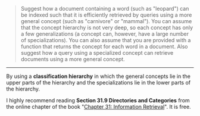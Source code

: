 > Suggest how a document containing a word (such as "leopard") can be indexed 
> such that it is efficiently retrieved by queries using a more general concept 
> (such as "carnivore" or "mammal"). You can assume that the concept hierarchy is 
> not very deep, so each concept has only a few generalizations (a concept can, 
> however, have a large number of specializations). You can also assume that you are 
> provided with a function that returns the concept for each word in a document. Also 
> suggest how a query using a specialized concept can retrieve documents using a more 
> general concept. 

--------------------------------

By using a **classification hierarchy** in which the general concepts lie in the upper parts 
of the hierarchy and the specializations lie in the lower parts of the hierarchy. 

I highly recommend reading **Section 31.9 Directories and Categories** from the 
online chapter of the book "[Chapter 31: Information Retrieval](https://www.db-book.com/online-chapters-dir/31.pdf)". It is free.